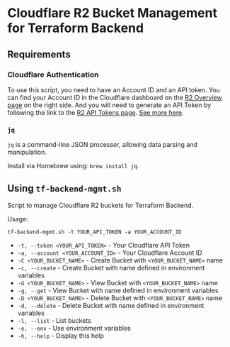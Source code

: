 # Cloudflare R2 Bucket Management for Terraform Backend

## Requirements

### Cloudflare Authentication

To use this script, you need to have an Account ID and an API token.
You can find your Account ID in the Cloudflare dashboard on the [R2 Overview page](https://dash.cloudflare.com/?to=/:account/r2/overview) on the right side.
And you will need to generate an API Token by following the link to the [R2 API Tokens page](https://dash.cloudflare.com/?to=/:account/r2/api-tokens).
[See more here](https://developers.cloudflare.com/r2/api/s3/tokens/).

### `jq`

`jq` is a command-line JSON processor, allowing data parsing and manipulation.

Install via Homebrew using: `brew install jq`.

## Using `tf-backend-mgmt.sh`

Script to manage Cloudflare R2 buckets for Terraform Backend.

Usage: 

```shell
tf-backend-mgmt.sh -t YOUR_API_TOKEN -a YOUR_ACCOUNT_ID
```

- `-t, --token <YOUR_API_TOKEN>` - Your Cloudflare API Token
- `-a, --account <YOUR_ACCOUNT_ID>` - Your Cloudflare Account ID
- `-C <YOUR_BUCKET_NAME>` - Create Bucket with `<YOUR_BUCKET_NAME>` name
- `-c, --create` - Create Bucket with name defined in environment variables
- `-G <YOUR_BUCKET_NAME>` - View Bucket with `<YOUR_BUCKET_NAME>` name
- `-g, --get` - View Bucket with name defined in environment variables
- `-D <YOUR_BUCKET_NAME>` - Delete Bucket with `<YOUR_BUCKET_NAME>` name
- `-d, --delete` - Delete Bucket with name defined in environment variables
- `-l, --list` - List buckets
- `-e, --env` - Use environment variables
- `-h, --help` - Display this help
